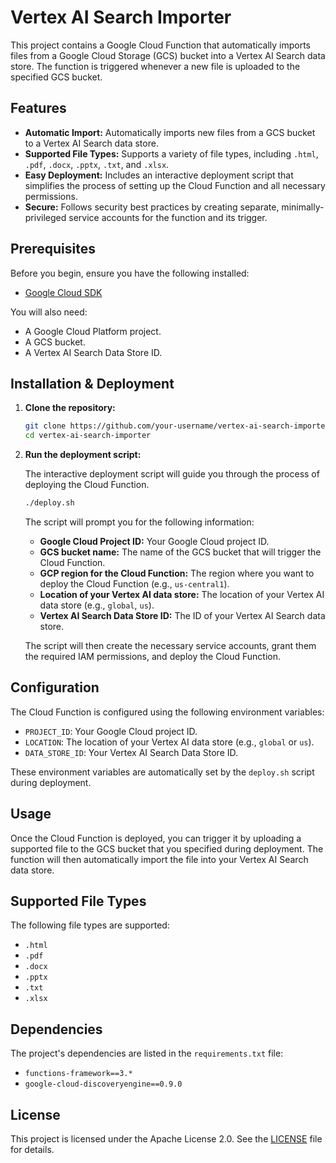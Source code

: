 # Vertex AI Search Importer

This project contains a Google Cloud Function that automatically imports files from a Google Cloud Storage (GCS) bucket into a Vertex AI Search data store. The function is triggered whenever a new file is uploaded to the specified GCS bucket.

## Features

-   **Automatic Import:** Automatically imports new files from a GCS bucket to a Vertex AI Search data store.
-   **Supported File Types:** Supports a variety of file types, including `.html`, `.pdf`, `.docx`, `.pptx`, `.txt`, and `.xlsx`.
-   **Easy Deployment:** Includes an interactive deployment script that simplifies the process of setting up the Cloud Function and all necessary permissions.
-   **Secure:** Follows security best practices by creating separate, minimally-privileged service accounts for the function and its trigger.

## Prerequisites

Before you begin, ensure you have the following installed:

-   [Google Cloud SDK](https://cloud.google.com/sdk/install)

You will also need:

-   A Google Cloud Platform project.
-   A GCS bucket.
-   A Vertex AI Search Data Store ID.

## Installation & Deployment

1.  **Clone the repository:**

    ```bash
    git clone https://github.com/your-username/vertex-ai-search-importer.git
    cd vertex-ai-search-importer
    ```

2.  **Run the deployment script:**

    The interactive deployment script will guide you through the process of deploying the Cloud Function.

    ```bash
    ./deploy.sh
    ```

    The script will prompt you for the following information:

    -   **Google Cloud Project ID:** Your Google Cloud project ID.
    -   **GCS bucket name:** The name of the GCS bucket that will trigger the Cloud Function.
    -   **GCP region for the Cloud Function:** The region where you want to deploy the Cloud Function (e.g., `us-central1`).
    -   **Location of your Vertex AI data store:** The location of your Vertex AI data store (e.g., `global`, `us`).
    -   **Vertex AI Search Data Store ID:** The ID of your Vertex AI Search data store.

    The script will then create the necessary service accounts, grant them the required IAM permissions, and deploy the Cloud Function.

## Configuration

The Cloud Function is configured using the following environment variables:

-   `PROJECT_ID`: Your Google Cloud project ID.
-   `LOCATION`: The location of your Vertex AI data store (e.g., `global` or `us`).
-   `DATA_STORE_ID`: Your Vertex AI Search Data Store ID.

These environment variables are automatically set by the `deploy.sh` script during deployment.

## Usage

Once the Cloud Function is deployed, you can trigger it by uploading a supported file to the GCS bucket that you specified during deployment. The function will then automatically import the file into your Vertex AI Search data store.

## Supported File Types

The following file types are supported:

-   `.html`
-   `.pdf`
-   `.docx`
-   `.pptx`
-   `.txt`
-   `.xlsx`

## Dependencies

The project's dependencies are listed in the `requirements.txt` file:

-   `functions-framework==3.*`
-   `google-cloud-discoveryengine==0.9.0`

## License

This project is licensed under the Apache License 2.0. See the [LICENSE](LICENSE) file for details.
